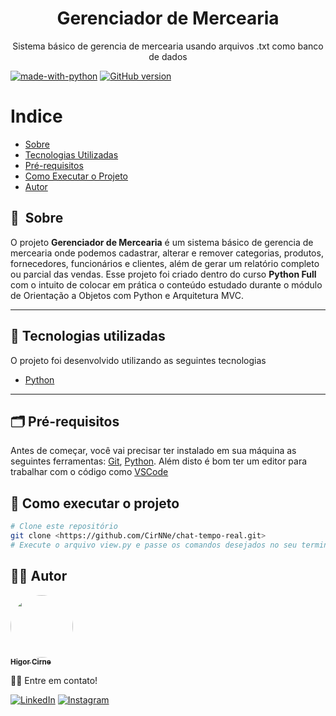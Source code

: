 <h1 align="center">Gerenciador de Mercearia</h1>

<p align="center">Sistema básico de gerencia de mercearia usando arquivos .txt como banco de dados</p>

[![made-with-python](https://img.shields.io/badge/Made%20with-Python-1f425f.svg)](https://www.python.org/)
[![GitHub version](https://badge.fury.io/gh/Naereen%2FStrapDown.js.svg)](https://github.com/Naereen/StrapDown.js)

Indice
=================
 * [Sobre](#-sobre)
 * [Tecnologias Utilizadas](#-tecnologias-utilizadas)
 * [Pré-requisitos](#-pré-requisitos)
 * [Como Executar o Projeto](#-como-executar-o-projeto)
 * [Autor](#-autor)

## 🔖&nbsp; Sobre

O projeto **Gerenciador de Mercearia** é um sistema básico de gerencia de mercearia onde podemos cadastrar, alterar e remover categorias, produtos, fornecedores, funcionários e clientes, além de gerar um relatório completo ou parcial das vendas. Esse projeto foi criado dentro do curso **Python Full** com o intuito de colocar em prática o conteúdo estudado durante o módulo de Orientação a Objetos com Python e Arquitetura MVC.

---

## 🚀 Tecnologias utilizadas

O projeto foi desenvolvido utilizando as seguintes tecnologias

- [Python](https://www.python.org/)

---

## 🗂 Pré-requisitos

Antes de começar, você vai precisar ter instalado em sua máquina as seguintes ferramentas:
[Git](https://git-scm.com), [Python](https://www.python.org/downloads/). 
Além disto é bom ter um editor para trabalhar com o código como [VSCode](https://code.visualstudio.com/)

## 🎲 Como executar o projeto

```bash
# Clone este repositório
git clone <https://github.com/CirNNe/chat-tempo-real.git>
# Execute o arquivo view.py e passe os comandos desejados no seu terminal/cmd
```

## 👨‍💻 Autor

<a href="https://github.com/CirNNe">
 <img style="border-radius: 50%;" src="https://avatars.githubusercontent.com/u/98779843?s=400&u=0acf3d526d374b620501ea180d5c81c3ff998c42&v=4" width="100px;" alt=""/>
 <br />
 <sub><b>Higor Cirne</b></sub></a> <a href="https://github.com/CirNNe" title="GitHub"></a>

👋🏽 Entre em contato!

[![LinkedIn](https://img.shields.io/badge/linkedin-%230077B5.svg?style=for-the-badge&logo=linkedin&logoColor=white)](https://www.linkedin.com/in/higorcirne/)
[![Instagram](https://img.shields.io/badge/Instagram-%23E4405F.svg?style=for-the-badge&logo=Instagram&logoColor=white)](https://www.instagram.com/higordev_/)

